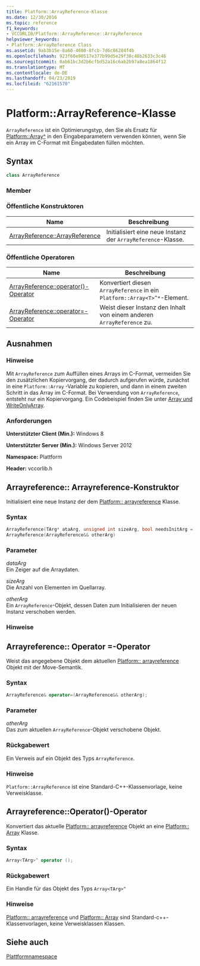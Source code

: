 ```yaml
---
title: Platform::ArrayReference-Klasse
ms.date: 12/30/2016
ms.topic: reference
f1_keywords:
- VCCORLIB/Platform::ArrayReference::ArrayReference
helpviewer_keywords:
- Platform::ArrayReference Class
ms.assetid: 9ab3b15e-8a60-4600-8fcb-7d6c86284f4b
ms.openlocfilehash: 923f60e90517e377b99d5e29f38c48b2633c3c46
ms.sourcegitcommit: 0ab61bc3d2b6cfbd52a16c6ab2b97a8ea1864f12
ms.translationtype: MT
ms.contentlocale: de-DE
ms.lasthandoff: 04/23/2019
ms.locfileid: "62161570"
---
```

# <a name="platformarrayreference-class"></a>Platform::ArrayReference-Klasse

`ArrayReference` ist ein Optimierungstyp, den Sie als Ersatz für [Platform::Array^](../cppcx/platform-array-class.md) in den Eingabeparametern verwenden können, wenn Sie ein Array im C-Format mit Eingabedaten füllen möchten.

## <a name="syntax"></a>Syntax

```cpp
class ArrayReference
```

### <a name="members"></a>Member

### <a name="public-constructors"></a>Öffentliche Konstruktoren

|Name|Beschreibung|
|----------|-----------------|
|[ArrayReference::ArrayReference](#ctor)|Initialisiert eine neue Instanz der `ArrayReference`-Klasse.|

### <a name="public-operators"></a>Öffentliche Operatoren

|Name|Beschreibung|
|----------|-----------------|
|[ArrayReference::operator()-Operator](#operator-call)|Konvertiert diesen `ArrayReference` in ein `Platform::Array<T>^*`-Element.|
|[ArrayReference::operator=-Operator](#operator-assign)|Weist dieser Instanz den Inhalt von einem anderen `ArrayReference` zu.|

## <a name="exceptions"></a>Ausnahmen

### <a name="remarks"></a>Hinweise

Mit `ArrayReference` zum Auffüllen eines Arrays im C-Format, vermeiden Sie den zusätzlichen Kopiervorgang, der dadurch aufgerufen würde, zunächst in eine `Platform::Array` -Variable zu kopieren, und dann in einem zweiten Schritt in das Array im C-Format. Bei Verwendung von `ArrayReference`, entsteht nur ein Kopiervorgang. Ein Codebeispiel finden Sie unter [Array und WriteOnlyArray](../cppcx/array-and-writeonlyarray-c-cx.md).

### <a name="requirements"></a>Anforderungen

**Unterstützter Client (Min.):** Windows 8

**Unterstützter Server (Min.):** Windows Server 2012

**Namespace:** Plattform

**Header:** vccorlib.h

## <a name="ctor"></a>  Arrayreference:: Arrayreference-Konstruktor

Initialisiert eine neue Instanz der dem [Platform:: arrayreference](../cppcx/platform-arrayreference-class.md) Klasse.

### <a name="syntax"></a>Syntax

```cpp
ArrayReference(TArg* ataArg, unsigned int sizeArg, bool needsInitArg = false);
ArrayReference(ArrayReference&& otherArg)
```

### <a name="parameters"></a>Parameter

*dataArg*<br/>
Ein Zeiger auf die Arraydaten.

*sizeArg*<br/>
Die Anzahl von Elementen im Quellarray.

*otherArg*<br/>
Ein `ArrayReference`-Objekt, dessen Daten zum Initialisieren der neuen Instanz verschoben werden.

### <a name="remarks"></a>Hinweise

## <a name="operator-assign"></a>  Arrayreference:: Operator =-Operator

Weist das angegebene Objekt dem aktuellen [Platform:: arrayreference](../cppcx/platform-arrayreference-class.md) Objekt mit der Move-Semantik.

### <a name="syntax"></a>Syntax

```cpp
ArrayReference& operator=(ArrayReference&& otherArg);
```

### <a name="parameters"></a>Parameter

*otherArg*<br/>
Das zum aktuellen `ArrayReference`-Objekt verschobene Objekt.

### <a name="return-value"></a>Rückgabewert

Ein Verweis auf ein Objekt des Typs `ArrayReference`.

### <a name="remarks"></a>Hinweise

`Platform::ArrayReference` ist eine Standard-C++-Klassenvorlage, keine Verweisklasse.

## <a name="operator-call"></a>  Arrayreference::Operator()-Operator

Konvertiert das aktuelle [Platform:: arrayreference](../cppcx/platform-arrayreference-class.md) Objekt an eine [Platform:: Array](../cppcx/platform-array-class.md) Klasse.

### <a name="syntax"></a>Syntax

```cpp
Array<TArg>^ operator ();
```

### <a name="return-value"></a>Rückgabewert

Ein Handle für das Objekt des Typs `Array<TArg>^`

### <a name="remarks"></a>Hinweise

[Platform:: arrayreference](../cppcx/platform-arrayreference-class.md) und [Platform:: Array](../cppcx/platform-array-class.md) sind Standard-c++-Klassenvorlagen, keine Verweisklassen Klassen.

## <a name="see-also"></a>Siehe auch

[Plattformnamespace](../cppcx/platform-namespace-c-cx.md)
